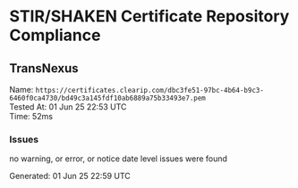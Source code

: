 # STIR/SHAKEN Certificate Repository Compliance

## TransNexus

Name: `https://certificates.clearip.com/dbc3fe51-97bc-4b64-b9c3-6460f0ca4730/bd49c3a145fdf10ab6889a75b33493e7.pem`\
Tested At: 01 Jun 25 22:53 UTC\
Time: 52ms

### Issues

no warning, or error, or notice date level issues were found

Generated: 01 Jun 25 22:59 UTC